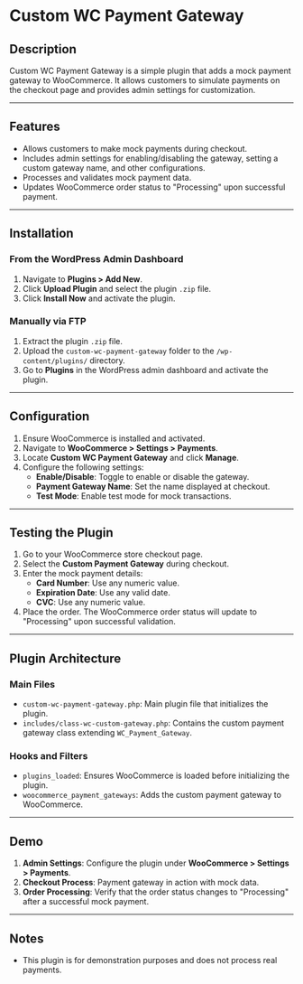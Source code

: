 # **Custom WC Payment Gateway**

## **Description**

Custom WC Payment Gateway is a simple plugin that adds a mock payment gateway to WooCommerce. It allows customers to simulate payments on the checkout page and provides admin settings for customization.

---

## **Features**

- Allows customers to make mock payments during checkout.
- Includes admin settings for enabling/disabling the gateway, setting a custom gateway name, and other configurations.
- Processes and validates mock payment data.
- Updates WooCommerce order status to "Processing" upon successful payment.

---

## **Installation**

### **From the WordPress Admin Dashboard**

1. Navigate to **Plugins > Add New**.
2. Click **Upload Plugin** and select the plugin `.zip` file.
3. Click **Install Now** and activate the plugin.

### **Manually via FTP**

1. Extract the plugin `.zip` file.
2. Upload the `custom-wc-payment-gateway` folder to the `/wp-content/plugins/` directory.
3. Go to **Plugins** in the WordPress admin dashboard and activate the plugin.

---

## **Configuration**

1. Ensure WooCommerce is installed and activated.
2. Navigate to **WooCommerce > Settings > Payments**.
3. Locate **Custom WC Payment Gateway** and click **Manage**.
4. Configure the following settings:
   - **Enable/Disable**: Toggle to enable or disable the gateway.
   - **Payment Gateway Name**: Set the name displayed at checkout.
   - **Test Mode**: Enable test mode for mock transactions.

---

## **Testing the Plugin**

1. Go to your WooCommerce store checkout page.
2. Select the **Custom Payment Gateway** during checkout.
3. Enter the mock payment details:
   - **Card Number**: Use any numeric value.
   - **Expiration Date**: Use any valid date.
   - **CVC**: Use any numeric value.
4. Place the order. The WooCommerce order status will update to "Processing" upon successful validation.

---

## **Plugin Architecture**

### **Main Files**

- `custom-wc-payment-gateway.php`: Main plugin file that initializes the plugin.
- `includes/class-wc-custom-gateway.php`: Contains the custom payment gateway class extending `WC_Payment_Gateway`.

### **Hooks and Filters**

- `plugins_loaded`: Ensures WooCommerce is loaded before initializing the plugin.
- `woocommerce_payment_gateways`: Adds the custom payment gateway to WooCommerce.

---

## **Demo**

1. **Admin Settings**: Configure the plugin under **WooCommerce > Settings > Payments**.
2. **Checkout Process**: Payment gateway in action with mock data.
3. **Order Processing**: Verify that the order status changes to "Processing" after a successful mock payment.

---

## **Notes**

- This plugin is for demonstration purposes and does not process real payments.
